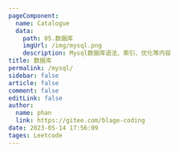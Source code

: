 ```yaml
---
pageComponent: 
  name: Catalogue
  data: 
    path: 05.数据库
    imgUrl: /img/mysql.png
    description: Mysql数据库语法、索引、优化等内容
title: 数据库
permalink: /mysql/
sidebar: false
article: false
comment: false
editLink: false
author: 
  name: phan
  link: https://gitee.com/blage-coding
date: 2023-05-14 17:56:09
tages: Leetcode
---
```

